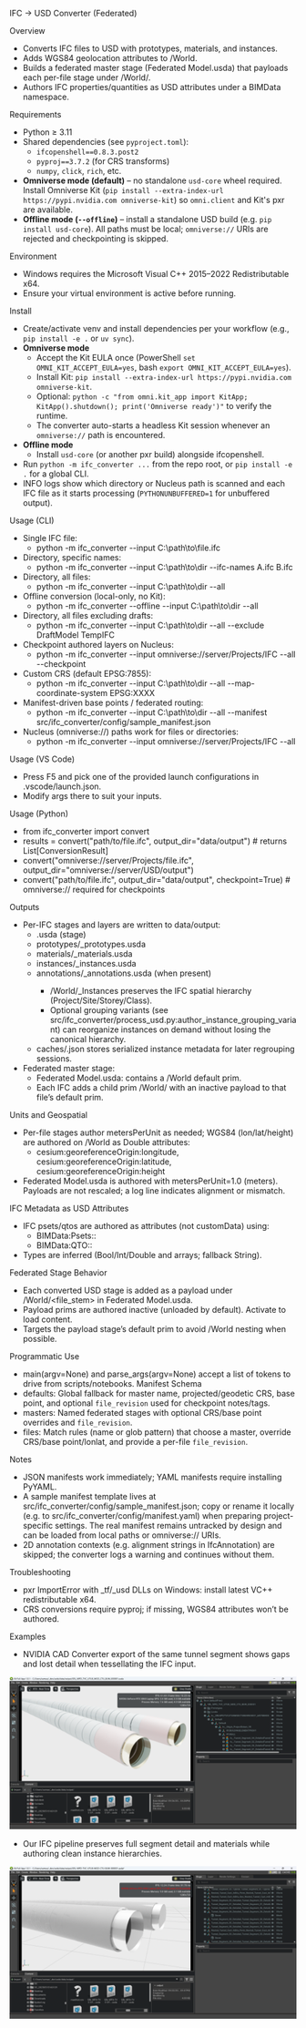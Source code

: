 IFC → USD Converter (Federated)

Overview
- Converts IFC files to USD with prototypes, materials, and instances.
- Adds WGS84 geolocation attributes to /World.
- Builds a federated master stage (Federated Model.usda) that payloads each per-file stage under /World/<discipline>.
- Authors IFC properties/quantities as USD attributes under a BIMData namespace.

Requirements
- Python ≥ 3.11
- Shared dependencies (see `pyproject.toml`):
  - `ifcopenshell==0.8.3.post2`
  - `pyproj==3.7.2` (for CRS transforms)
  - `numpy`, `click`, `rich`, etc.
- **Omniverse mode (default)** – no standalone `usd-core` wheel required. Install Omniverse Kit (``pip install --extra-index-url https://pypi.nvidia.com omniverse-kit``) so `omni.client` and Kit's pxr are available.
- **Offline mode (`--offline`)** – install a standalone USD build (e.g. ``pip install usd-core``). All paths must be local; `omniverse://` URIs are rejected and checkpointing is skipped.

Environment
- Windows requires the Microsoft Visual C++ 2015–2022 Redistributable x64.
- Ensure your virtual environment is active before running.

Install
- Create/activate venv and install dependencies per your workflow (e.g., ``pip install -e .`` or ``uv sync``).
- **Omniverse mode**
  - Accept the Kit EULA once (PowerShell ``set OMNI_KIT_ACCEPT_EULA=yes``, bash ``export OMNI_KIT_ACCEPT_EULA=yes``).
  - Install Kit: ``pip install --extra-index-url https://pypi.nvidia.com omniverse-kit``.
  - Optional: ``python -c "from omni.kit_app import KitApp; KitApp().shutdown(); print('Omniverse ready')"`` to verify the runtime.
  - The converter auto-starts a headless Kit session whenever an `omniverse://` path is encountered.
- **Offline mode**
  - Install ``usd-core`` (or another pxr build) alongside ifcopenshell.
- Run ``python -m ifc_converter ...`` from the repo root, or ``pip install -e .`` for a global CLI.
- INFO logs show which directory or Nucleus path is scanned and each IFC file as it starts processing (`PYTHONUNBUFFERED=1` for unbuffered output).

Usage (CLI)
- Single IFC file:
  - python -m ifc_converter --input C:\\path\\to\\file.ifc
- Directory, specific names:
  - python -m ifc_converter --input C:\\path\\to\\dir --ifc-names A.ifc B.ifc
- Directory, all files:
  - python -m ifc_converter --input C:\\path\\to\\dir --all
- Offline conversion (local-only, no Kit):
  - python -m ifc_converter --offline --input C:\\path\\to\\dir --all
- Directory, all files excluding drafts:
  - python -m ifc_converter --input C:\\path\\to\\dir --all --exclude DraftModel TempIFC
- Checkpoint authored layers on Nucleus:
  - python -m ifc_converter --input omniverse://server/Projects/IFC --all --checkpoint
- Custom CRS (default EPSG:7855):
  - python -m ifc_converter --input C:\\path\\to\\dir --all --map-coordinate-system EPSG:XXXX
- Manifest-driven base points / federated routing:
  - python -m ifc_converter --input C:\\path\\to\\dir --all --manifest src/ifc_converter/config/sample_manifest.json
- Nucleus (omniverse://) paths work for files or directories:
  - python -m ifc_converter --input omniverse://server/Projects/IFC --all

Usage (VS Code)
- Press F5 and pick one of the provided launch configurations in .vscode/launch.json.
- Modify args there to suit your inputs.

Usage (Python)
- from ifc_converter import convert
- results = convert("path/to/file.ifc", output_dir="data/output")  # returns List[ConversionResult]
- convert("omniverse://server/Projects/file.ifc", output_dir="omniverse://server/USD/output")
- convert("path/to/file.ifc", output_dir="data/output", checkpoint=True)  # omniverse:// required for checkpoints

Outputs
- Per-IFC stages and layers are written to data/output:
  - <name>.usda (stage)
  - prototypes/<name>_prototypes.usda
  - materials/<name>_materials.usda
  - instances/<name>_instances.usda
  - annotations/<name>_annotations.usda (when present)
    - /World/<file>_Instances preserves the IFC spatial hierarchy (Project/Site/Storey/Class).
    - Optional grouping variants (see src/ifc_converter/process_usd.py:author_instance_grouping_variant) can reorganize instances on demand without losing the canonical hierarchy.
  - caches/<name>.json stores serialized instance metadata for later regrouping sessions.
- Federated master stage:
  - Federated Model.usda: contains a /World default prim.
  - Each IFC adds a child prim /World/<name> with an inactive payload to that file’s default prim.

Units and Geospatial
- Per-file stages author metersPerUnit as needed; WGS84 (lon/lat/height) are authored on /World as Double attributes:
  - cesium:georeferenceOrigin:longitude, cesium:georeferenceOrigin:latitude, cesium:georeferenceOrigin:height
- Federated Model.usda is authored with metersPerUnit=1.0 (meters). Payloads are not rescaled; a log line indicates alignment or mismatch.

IFC Metadata as USD Attributes
- IFC psets/qtos are authored as attributes (not customData) using:
  - BIMData:Psets:<PsetName>:<PropName>
  - BIMData:QTO:<QtoName>:<PropName>
- Types are inferred (Bool/Int/Double and arrays; fallback String).

Federated Stage Behavior
- Each converted USD stage is added as a payload under /World/<file_stem> in Federated Model.usda.
- Payload prims are authored inactive (unloaded by default). Activate to load content.
- Targets the payload stage’s default prim to avoid /World nesting when possible.

Programmatic Use
- main(argv=None) and parse_args(argv=None) accept a list of tokens to drive from scripts/notebooks.
Manifest Schema
- defaults: Global fallback for master name, projected/geodetic CRS, base point, and optional `file_revision` used for checkpoint notes/tags.
- masters: Named federated stages with optional CRS/base point overrides and `file_revision`.
- files: Match rules (name or glob pattern) that choose a master, override CRS/base point/lonlat, and provide a per-file `file_revision`.

Notes
- JSON manifests work immediately; YAML manifests require installing PyYAML.
- A sample manifest template lives at src/ifc_converter/config/sample_manifest.json; copy or rename it locally (e.g. to src/ifc_converter/config/manifest.yaml) when preparing project-specific settings. The real manifest remains untracked by design and can be loaded from local paths or omniverse:// URIs.
- 2D annotation contexts (e.g. alignment strings in IfcAnnotation) are skipped; the converter logs a warning and continues without them.


Troubleshooting
- pxr ImportError with _tf/_usd DLLs on Windows: install latest VC++ redistributable x64.
- CRS conversions require pyproj; if missing, WGS84 attributes won’t be authored.

Examples
- NVIDIA CAD Converter export of the same tunnel segment shows gaps and lost detail when tessellating the IFC input.

![NVIDIA CAD converter output showing geometry loss](data/input/img/CAD_converter.png)

- Our IFC pipeline preserves full segment detail and materials while authoring clean instance hierarchies.

![Pipeline output preserving object integrity](data/input/img/Pipeline.png)

